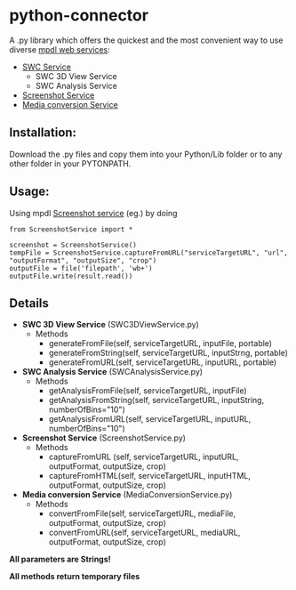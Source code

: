 python-connector
================
A .py library which offers the quickest and the most convenient way to use diverse [mpdl web services][1]:


* [SWC Service][2]
  *  SWC 3D View Service
  *  SWC Analysis Service
* [Screenshot Service][3]
* [Media conversion Service][4]

Installation:
--------------------------------
Download the .py files and copy them into your Python/Lib folder or to any other folder in your PYTONPATH.


Usage:
--------------------------------
Using mpdl [Screenshot service][3] (eg.) by doing
```
from ScreenshotService import *

screenshot = ScreenshotService()
tempFile = ScreenshotService.captureFromURL("serviceTargetURL", "url", "outputFormat", "outputSize", "crop")
outputFile = file('filepath', 'wb+')
outputFile.write(result.read())
```
Details
--------------------------------
* **SWC 3D View Service** (SWC3DViewService.py)
  * Methods
    * generateFromFile(self, serviceTargetURL, inputFile, portable)
    * generateFromString(self, serviceTargetURL, inputStrng, portable)
    * generateFromURL(self, serviceTargetURL, inputURL, portable)
* **SWC Analysis Service** (SWCAnalysisService.py)
  * Methods
    * getAnalysisFromFile(self, serviceTargetURL, inputFile)
    * getAnalysisFromString(self, serviceTargetURL, inputString, numberOfBins="10")
    * getAnalysisFromURL(self, serviceTargetURL, inputURL, numberOfBins="10")
* **Screenshot Service** (ScreenshotService.py)
    * Methods
      * captureFromURL (self, serviceTargetURL, inputURL, outputFormat, outputSize, crop)
      * captureFromHTML(self, serviceTargetURL, inputHTML, outputFormat, outputSize, crop)
* **Media conversion Service** (MediaConversionService.py)
  * Methods
    * convertFromFile(self, serviceTargetURL, mediaFile, outputFormat, outputSize, crop)
    * convertFromURL(self, serviceTargetURL, mediaURL, outputFormat, outputSize, crop)

 
 **All parameters are Strings!**

 **All methods return temporary files**
    

[1]: http://vm15.mpdl.mpg.de
[2]: https://github.com/MPDL/swc-service
[3]: https://github.com/MPDL/screenshot-service
[4]: https://github.com/MPDL/media-conversion-service

